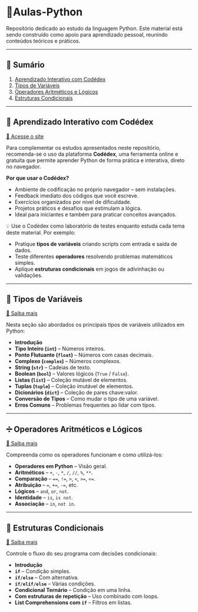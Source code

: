 # 📘Aulas-Python

Repositório dedicado ao estudo da linguagem Python. Este material está sendo construído como apoio para aprendizado pessoal, reunindo conteúdos teóricos e práticos.

---

## 📑 Sumário

1. [Aprendizado Interativo com Codédex](#aprendizado-interativo-com-Codédex)
2. [Tipos de Variáveis](#🧮-tipos-de-variáveis)  
3. [Operadores Aritméticos e Lógicos](#➗-operadores-aritméticos-e-lógicos)  
4. [Estruturas Condicionais](#🔀-estruturas-condicionais)  

---

## 🧠 Aprendizado Interativo com Codédex

[🔗 Acesse o site](https://www.codedex.io/home)

Para complementar os estudos apresentados neste repositório, recomenda-se o uso da plataforma **Codédex**, uma ferramenta online e gratuita que permite aprender Python de forma prática e interativa, direto no navegador.

**Por que usar o Codédex?**

- Ambiente de codificação no próprio navegador – sem instalações.
- Feedback imediato dos códigos que você escreve.
- Exercícios organizados por nível de dificuldade.
- Projetos práticos e desafios que estimulam a lógica.
- Ideal para iniciantes e também para praticar conceitos avançados.

💡 Use o Codédex como laboratório de testes enquanto estuda cada tema deste material. Por exemplo:
- Pratique **tipos de variáveis** criando scripts com entrada e saída de dados.
- Teste diferentes **operadores** resolvendo problemas matemáticos simples.
- Aplique **estruturas condicionais** em jogos de adivinhação ou validações.

---

## 🧮 Tipos de Variáveis

[🔗 Saiba mais](https://pythonacademy.com.br/blog/tipos-de-variaveis-no-python)

Nesta seção são abordados os principais tipos de variáveis utilizados em Python:

- **Introdução**
- **Tipo Inteiro (`int`)** – Números inteiros.
- **Ponto Flutuante (`float`)** – Números com casas decimais.
- **Complexo (`complex`)** – Números complexos.
- **String (`str`)** – Cadeias de texto.
- **Boolean (`bool`)** – Valores lógicos (`True` / `False`).
- **Listas (`list`)** – Coleção mutável de elementos.
- **Tuplas (`tuple`)** – Coleção imutável de elementos.
- **Dicionários (`dict`)** – Coleção de pares chave:valor.
- **Conversão de Tipos** – Como mudar o tipo de uma variável.
- **Erros Comuns** – Problemas frequentes ao lidar com tipos.

---

## ➗ Operadores Aritméticos e Lógicos

[🔗 Saiba mais](https://pythonacademy.com.br/blog/operadores-aritmeticos-e-logicos-em-python)

Compreenda como os operadores funcionam e como utilizá-los:

- **Operadores em Python** – Visão geral.
- **Aritméticos** – `+`, `-`, `*`, `/`, `//`, `%`, `**`.
- **Comparação** – `==`, `!=`, `>`, `<`, `>=`, `<=`.
- **Atribuição** – `=`, `+=`, `-=`, etc.
- **Lógicos** – `and`, `or`, `not`.
- **Identidade** – `is`, `is not`.
- **Associação** – `in`, `not in`.

---

## 🔀 Estruturas Condicionais

[🔗 Saiba mais](https://pythonacademy.com.br/blog/estruturas-condicionais-no-python)

Controle o fluxo do seu programa com decisões condicionais:

- **Introdução**
- **`if`** – Condição simples.
- **`if/else`** – Com alternativa.
- **`if/elif/else`** – Várias condições.
- **Condicional Ternário** – Condição em uma linha.
- **Com estruturas de repetição** – Uso combinado com loops.
- **List Comprehensions com `if`** – Filtros em listas.

